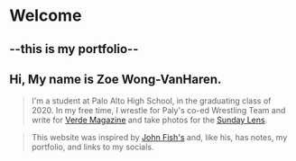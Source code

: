 # Welcome
## --this is my portfolio--

## Hi, My name is Zoe Wong-VanHaren.
> I'm a student at Palo Alto High School, in the graduating class of 2020. In my free time, I wrestle for Paly's co-ed Wrestling Team and write for [Verde Magazine](http://verdemagazine.com) and take photos for the [Sunday Lens](http://sundaylens.com). 

> This website was inspired by [John Fish's](johnafish.ca) and, like his, has notes, my portfolio, and links to my socials.
